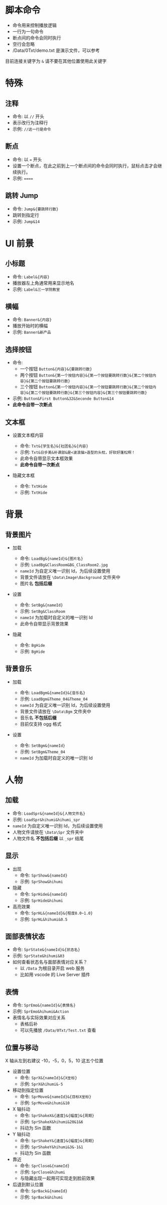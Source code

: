 # 脚本命令

- 命令用来控制播放逻辑
- 一行为一句命令
- 断点间的命令会同时执行
- 空行会忽略
- /Data/0Txt/demo.txt 是演示文件，可以参考

目前连接关键字为 `&`
请不要在其他位置使用此关键字

# 特殊

## 注释

- 命令: 以 `//` 开头
- 表示改行为注释行
- 示例: `//这一行是命令`

## 断点

- 命令: 以 `=` 开头
- 设置一个断点，在此之前到上一个断点间的命令会同时执行，鼠标点击才会继续执行。
- 示例: `====`

## 跳转 Jump

- 命令: `Jump&{要跳转行数}`
- 跳转到指定行
- 示例: `Jump&14`

# UI 前景

## 小标题

- 命令: `Label&{内容}`
- 播放器左上角通常用来显示地名
- 示例: `Label&三一学院教室`

## 横幅

- 命令: `Banner&{内容}`
- 播放开始时的横幅
- 示例: `Banner&新产品`

## 选择按钮

- 命令:
  - 一个按钮 `Button&{内容}&{要跳转行数}`
  - 两个按钮 `Button&{第一个按钮内容}&{第一个按钮要跳转行数}&{第二个按钮内容}&{第二个按钮要跳转行数}`
  - 三个按钮 `Button&{第一个按钮内容}&{第一个按钮要跳转行数}&{第二个按钮内容}&{第二个按钮要跳转行数}&{第三个按钮内容}&{第三个按钮要跳转行数}`
- 示例: `Button&First Button&32&Seconde Button&14`
- **此命令自带一次断点**

## 文本框

- 设置文本框内容

  - 命令: `Txt&{学生名}&{社团名}&{内容}`
  - 示例: `Txt&日步美&补课部&是<波浪猫>造型的头枕，好软好蓬松啊！`
  - 此命令自带显示文本框效果
  - **此命令自带一次断点**

- 隐藏文本框
  - 命令: `TxtHide`
  - 示例: `TxtHide`

# 背景

## 背景图片

- 加载

  - 命令: `LoadBg&{nameId}&{图片名}`
  - 示例: `LoadBg&ClassRoom&BG_ClassRoom2.jpg`
  - `nameId` 为自定义唯一识别 Id，为后续设置使用
  - 背景文件请放在 `\Data\Image\Background` 文件夹中
  - 图片名 **包括后缀**

- 设置

  - 命令: `SetBg&{nameId}`
  - 示例: `SetBg&ClassRoom`
  - `nameId` 为加载时自定义的唯一识别 Id
  - 此命令自带显示背景效果

- 隐藏
  - 命令: `BgHide`
  - 示例: `BgHide`

## 背景音乐

- 加载

  - 命令: `LoadBgm&{nameId}&{音乐名}`
  - 示例: `LoadBgm&Theme_04&Theme_04`
  - `nameId` 为自定义唯一识别 Id，为后续设置使用
  - 背景文件请放在 `\Data\Bgm` 文件夹中
  - 音乐名 **不包括后缀**
  - 目前仅支持 ogg 格式

- 设置
  - 命令: `SetBgm&{nameId}`
  - 示例: `SetBgm&Theme_04`
  - `nameId` 为加载时自定义的唯一识别 Id

# 人物

## 加载

- 命令: `LoadSpr&{nameId}&{人物文件名}`
- 示例: `LoadSpr&hihumi&hihumi_spr`
- `nameId` 为自定义唯一识别 Id，为后续设置使用
- 人物文件请放在 `\Data\Spr` 文件夹中
- 人物文件名 **不包括后缀** 以 `_spr` 结尾

## 显示

- 出现
  - 命令: `SprShow&{nameId}`
  - 示例: `SprShow&hihumi`
- 隐藏
  - 命令: `SprHide&{nameId}`
  - 示例: `SprHide&hihumi`
- 高亮效果
  - 命令: `SprHL&{nameId}&{程度0.0~1.0}`
  - 示例: `SprHL&hihumi&0.5`

## 面部表情状态

- 命令: `SprState&{nameId}&{状态名}`
- 示例: `SprState&hihumi&03`
- 如何查看状态名与面部表情对应关系？
  - 以 `/Data` 为根目录开启 web 服务
  - 比如用 vscode 的 Live Server 插件

## 表情

- 命令: `SprEmo&{nameId}&{表情名}`
- 示例: `SprEmo&hihumi&Action`
- 表情名与实际效果对应关系
  - 表格后补
  - 可以先播放 `/Data/0Txt/Test.txt` 查看

## 位置与移动

X 轴从左到右建议 -10，-5，0，5，10 这五个位置

- 设置位置
  - 命令: `SprX&{nameId}&{X坐标}`
  - 示例: `SprX&hihumi&-5`
- 移动到指定位置
  - 命令: `SprMove&{nameId}&{目标X坐标}`
  - 示例: `SprMove&hihumi&10`
- X 轴抖动
  - 命令: `SprShakeX&{速度}&{幅度}&{周期}`
  - 示例: `SprShakeX&hihumi&20&1&6`
  - 抖动为 Sin 函数
- Y 轴抖动
  - 命令: `SprShakeY&{速度}&{幅度}&{周期}`
  - 示例: `SprShakeY&hihumi&3&-1&1`
  - 抖动为 Sin 函数
- 靠近
  - 命令: `SprClose&{nameId}`
  - 示例: `SprClose&hihumi`
  - 与隐藏出现一起用可实现走到脸前效果
- 后退到默认位置
  - 命令: `SprBack&{nameId}`
  - 示例: `SprBack&hihumi`
